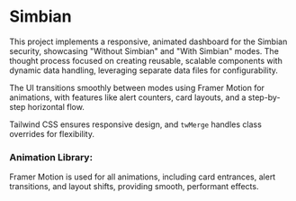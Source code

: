 # Simbian

This project implements a responsive, animated dashboard for the Simbian security, showcasing "Without Simbian" and "With Simbian" modes. The thought process focused on creating reusable, scalable components with dynamic data handling, leveraging separate data files for configurability. 

The UI transitions smoothly between modes using Framer Motion for animations, with features like alert counters, card layouts, and a step-by-step horizontal flow. 

Tailwind CSS ensures responsive design, and `twMerge` handles class overrides for flexibility.

### Animation Library: 

Framer Motion is used for all animations, including card entrances, alert transitions, and layout shifts, providing smooth, performant effects. 
